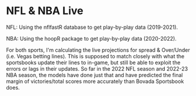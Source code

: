 # NFL & NBA Live

NFL: Using the nflfastR database to get play-by-play data (2019-2021).

NBA: Using the hoopR package to get play-by-play data (2020-2022).

For both sports, I'm calculating the live projections for spread & Over/Under (i.e. Vegas betting lines). This is supposed to match closely with what the sportsbooks update their lines to in-game, but still be able to exploit the errors or lags in their updates. So far in the 2022 NFL season and 2022-23 NBA season, the models have done just that and have predicted the final margin of victories/total scores more accurately than Bovada Sportsbook does.
